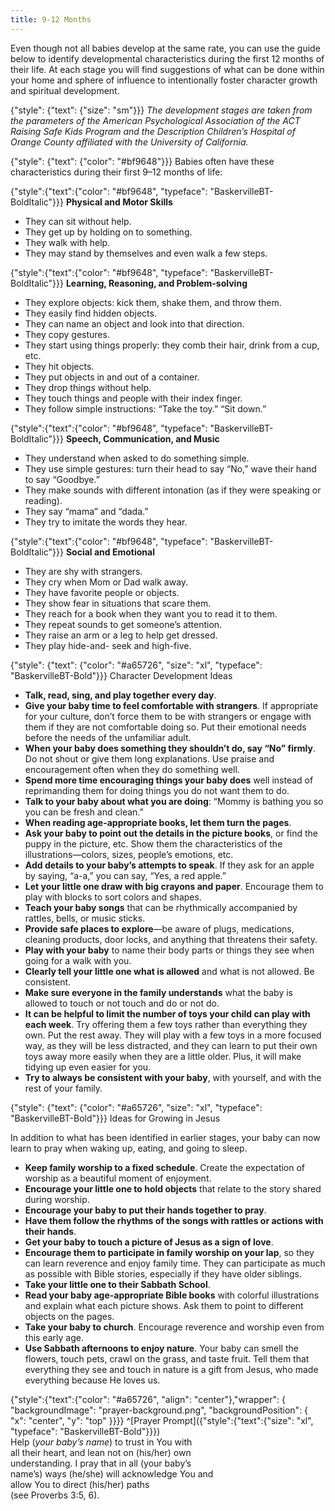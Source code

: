 ```yaml
---
title: 9-12 Months
---
```


Even though not all babies develop at the same rate, you can use the guide below to identify developmental characteristics during the first 12 months of their life. At each stage you will find suggestions of what can be done within your home and sphere of influence to intentionally foster character growth and spiritual development.

{"style": {"text": {"size": "sm"}}}
_The development stages are taken from the parameters of the American Psychological Association of the ACT Raising Safe Kids Program and the Description Children’s Hospital of Orange County affiliated with the University of California._

{"style": {"text": {"color": "#bf9648"}}}
Babies often have these characteristics during their first 9–12 months of life:

{"style":{"text":{"color": "#bf9648", "typeface": "BaskervilleBT-BoldItalic"}}}
**Physical and Motor Skills**

+ They can sit without help.
+ They get up by holding on to something.
+ They walk with help.
+ They may stand by themselves and even walk a few steps.

{"style":{"text":{"color": "#bf9648", "typeface": "BaskervilleBT-BoldItalic"}}}
**Learning, Reasoning, and Problem-solving**

+ They explore objects: kick them, shake them, and throw them.
+ They easily find hidden objects.
+ They can name an object and look into that direction.
+ They copy gestures.
+ They start using things properly: they comb their hair, drink from a cup, etc.
+ They hit objects.
+ They put objects in and out of a container.
+ They drop things without help.
+ They touch things and people with their index finger.
+ They follow simple instructions: “Take the toy.” “Sit down.”

{"style":{"text":{"color": "#bf9648", "typeface": "BaskervilleBT-BoldItalic"}}}
**Speech, Communication, and Music**

+ They understand when asked to do something simple.
+ They use simple gestures: turn their head to say “No,” wave their hand to say “Goodbye.”
+ They make sounds with different intonation (as if they were speaking or reading).
+ They say “mama” and “dada.”
+ They try to imitate the words they hear.

{"style":{"text":{"color": "#bf9648", "typeface": "BaskervilleBT-BoldItalic"}}}
**Social and Emotional**

+ They are shy with strangers.
+ They cry when Mom or Dad walk away.
+ They have favorite people or objects.
+ They show fear in situations that scare them.
+ They reach for a book when they want you to read it to them.
+ They repeat sounds to get someone’s attention.
+ They raise an arm or a leg to help get dressed.
+ They play hide-and- seek and high-five.

{"style": {"text": {"color": "#a65726", "size": "xl", "typeface": "BaskervilleBT-Bold"}}}
Character Development Ideas

+ **Talk, read, sing, and play together every day**.
+ **Give your baby time to feel comfortable with strangers**. If appropriate for your culture, don’t force them to be with strangers or engage with them if they are not comfortable doing so. Put their emotional needs before the needs of the unfamiliar adult.
+ **When your baby does something they shouldn’t do, say “No” firmly**. Do not shout or give them long explanations. Use praise and encouragement often when they do something well.
+ **Spend more time encouraging things your baby does** well instead of reprimanding them for doing things you do not want them to do.
+ **Talk to your baby about what you are doing**: “Mommy is bathing you so you can be fresh and clean.”
+ **When reading age-appropriate books, let them turn the pages**.
+ **Ask your baby to point out the details in the picture books**, or find the puppy in the picture, etc. Show them the characteristics of the illustrations—colors, sizes, people’s emotions, etc.
+ **Add details to your baby’s attempts to speak**. If they ask for an apple by saying, “a-a,” you can say, “Yes, a red apple.”
+ **Let your little one draw with big crayons and paper**. Encourage them to play with blocks to sort colors and shapes.
+ **Teach your baby songs** that can be rhythmically accompanied by rattles, bells, or music sticks.
+ **Provide safe places to explore**—be aware of plugs, medications, cleaning products, door locks, and anything that threatens their safety.
+ **Play with your baby** to name their body parts or things they see when going for a walk with you.
+ **Clearly tell your little one what is allowed** and what is not allowed. Be consistent.
+ **Make sure everyone in the family understands** what the baby is allowed to touch or not touch and do or not do.
+ **It can be helpful to limit the number of toys your child can play with each week**. Try offering them a few toys rather than everything they own. Put the rest away. They will play with a few toys in a more focused way, as they will be less distracted, and they can learn to put their own toys away more easily when they are a little older. Plus, it will make tidying up even easier for you.
+ **Try to always be consistent with your baby**, with yourself, and with the rest of your family.

{"style": {"text": {"color": "#a65726", "size": "xl", "typeface": "BaskervilleBT-Bold"}}}
Ideas for Growing in Jesus

In addition to what has been identified in earlier stages, your baby can now learn to pray when waking up, eating, and going to sleep.

+ **Keep family worship to a fixed schedule**. Create the expectation of worship as a beautiful moment of enjoyment.
+ **Encourage your little one to hold objects** that relate to the story shared during worship.
+ **Encourage your baby to put their hands together to pray**.
+ **Have them follow the rhythms of the songs with rattles or actions with their hands**.
+ **Get your baby to touch a picture of Jesus as a sign of love**.
+ **Encourage them to participate in family worship on your lap**, so they can learn reverence and enjoy family time. They can participate as much as possible with Bible stories, especially if they have older siblings.
+ **Take your little one to their Sabbath School**.
+ **Read your baby age-appropriate Bible books** with colorful illustrations and explain what each picture shows. Ask them to point to different objects on the pages.
+ **Take your baby to church**. Encourage reverence and worship even from this early age.
+ **Use Sabbath afternoons to enjoy nature**. Your baby can smell the flowers, touch pets, crawl on the grass, and taste fruit. Tell them that everything they see and touch in nature is a gift from Jesus, who made everything because He loves us.

{"style":{"text":{"color": "#a65726", "align": "center"},"wrapper": { "backgroundImage": "prayer-background.png", "backgroundPosition": { "x": "center", "y": "top" }}}}
^[Prayer Prompt]({"style":{"text":{"size": "xl", "typeface": "BaskervilleBT-Bold"}}})\
Help (_your baby’s name_) to trust in You with\
all their heart, and lean not on (his/her) own\
understanding. I pray that in all (your baby’s\
name’s) ways (he/she) will acknowledge You and\
allow You to direct (his/her) paths\
(see Proverbs 3:5, 6).